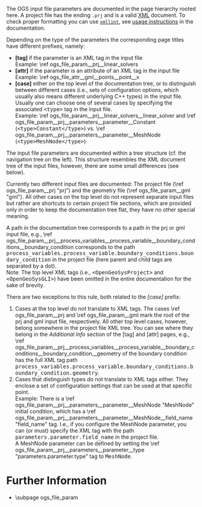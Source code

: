 The OGS input file parameters are documented in the page hierarchy rooted here.
A project file has the ending `.prj` and is a valid
[XML](https://en.wikipedia.org/wiki/XML) document. To check proper formatting
you can use [`xmllint`](http://xmlsoft.org/xmllint.html), see
[usage instructions](https://www.opengeosys.org/docs/userguide/basics/project-file/)
in the documentation.

Depending on the type of the parameters the corresponding page titles have
different prefixes, namely:

- <b>[tag] </b> if the parameter is an XML tag in the input file<br>
   Example: \ref ogs_file_param__prj__linear_solvers
- <b>[attr]</b> if the parameter is an attribute of an XML tag in the input
   file<br>
   Example: \ref ogs_file_attr__gml__points__point__x
- <b>[case]</b> either on the top level of the documentation tree, or to
   distinguish between different cases (i.e., sets of configuration options,
   which usually also means different underlying C++ types) in the input
   file.<br>
   Usually one can choose one of several cases by specifying the associated
   <tt>&lt;type&gt;</tt> tag in the input file.<br>
   Example: \ref ogs_file_param__prj__linear_solvers__linear_solver
   and \ref ogs_file_param__prj__parameters__parameter__Constant (<tt>&lt;type&gt;Constant&lt;/type&gt;</tt>)
   vs. \ref ogs_file_param__prj__parameters__parameter__MeshNode (<tt>&lt;type&gt;MeshNode&lt;/type&gt;</tt>)

The input file parameters are documented within a tree structure (cf. the
navigation tree on the left). This structure resembles the XML document tree of
the input files, however, there are some small differences (see below).

Currently two different input files are documented:
The project file (\ref ogs_file_param__prj "prj")
and the geometry file (\ref ogs_file_param__gml "gml").
All other cases on the top level do not represent separate input files but
rather are shortcuts to certain project file sections, which are provided only in
order to keep the documentation tree flat, they have no other special meaning.

A path in the documentation tree corresponds to a path in the prj or gml input
file, e.g., \ref ogs_file_param__prj__process_variables__process_variable__boundary_conditions__boundary_condition
corresponds to the path <tt>process_variables.process_variable.boundary_conditions.boundary_condition</tt>
in the project file (here parent and child tags are separated by a dot).<br>
Note: The top level XML tags (i.e., <tt>&lt;OpenGeoSysProject&gt;</tt> and <tt>&lt;OpenGeoSysGLI&gt;</tt>)
have been omitted in the entire documentation for the sake of brevity.

There are two exceptions to this rule, both related to the <em>[case]</em>
prefix:

 1. Cases at the top level do not translate to XML tags. The cases
    \ref ogs_file_param__prj and \ref ogs_file_param__gml mark the root of the
    prj and gml input file, respectively.
    All other top level cases, however, belong somewhere in the project file XML tree.
    You can see where they belong in the <em>Additional Info</em> section of the [tag] and
    [attr] pages, e.g., \ref
    ogs_file_param__prj__process_variables__process_variable__boundary_conditions__boundary_condition__geometry
    of the boundary condition has the full XML tag path
    <tt>process_variables.process_variable.boundary_conditions.boundary_condition.geometry</tt>.
 2. Cases that distinguish types do not translate to XML tags either.
    They enclose a set of configuration settings that can be used at that specific point.<br>
    Example: There is a \ref ogs_file_param__prj__parameters__parameter__MeshNode "MeshNode"
    initial condition, which has a \ref
    ogs_file_param__prj__parameters__parameter__MeshNode__field_name "field_name" tag.  I.e., if you
    configure the MeshNode parameter, you can (or must) specify the XML tag with the
    path <tt>parameters.parameter.field_name</tt> in the project file.<br> A
    MeshNode parameter can be defined by setting the
    \ref ogs_file_param__prj__parameters__parameter__type "parameters.parameter.type" tag to
    <tt>MeshNode</tt>.

# Further Information

- \subpage ogs_file_param
